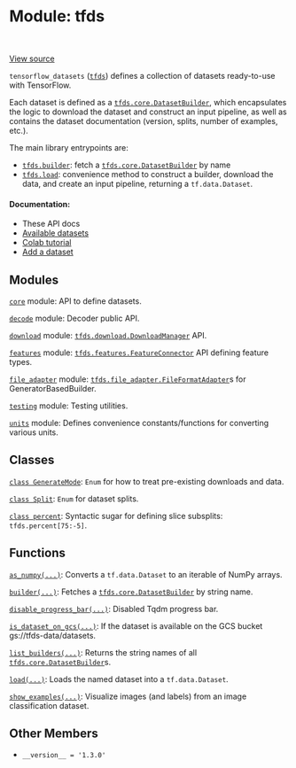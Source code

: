 <div itemscope itemtype="http://developers.google.com/ReferenceObject">
<meta itemprop="name" content="tfds" />
<meta itemprop="path" content="Stable" />
<meta itemprop="property" content="__version__"/>
</div>

# Module: tfds

<table class="tfo-notebook-buttons tfo-api" align="left">
</table>

<a target="_blank" href="https://github.com/tensorflow/datasets/tree/master/tensorflow_datasets/__init__.py">View
source</a>

`tensorflow_datasets` (<a href="./tfds.md"><code>tfds</code></a>) defines a
collection of datasets ready-to-use with TensorFlow.

<!-- Placeholder for "Used in" -->

Each dataset is defined as a <a href="./tfds/core/DatasetBuilder.md"><code>tfds.core.DatasetBuilder</code></a>, which encapsulates
the logic to download the dataset and construct an input pipeline, as well as
contains the dataset documentation (version, splits, number of examples, etc.).

The main library entrypoints are:

* <a href="./tfds/builder.md"><code>tfds.builder</code></a>: fetch a <a href="./tfds/core/DatasetBuilder.md"><code>tfds.core.DatasetBuilder</code></a> by name
* <a href="./tfds/load.md"><code>tfds.load</code></a>: convenience method to construct a builder, download the data, and
  create an input pipeline, returning a `tf.data.Dataset`.

#### Documentation:

*   These API docs
*   [Available datasets](https://www.tensorflow.org/datasets/catalog/overview)
*   [Colab tutorial](https://colab.research.google.com/github/tensorflow/datasets/blob/master/docs/overview.ipynb)
*   [Add a dataset](https://www.tensorflow.org/datasets/add_dataset)

## Modules

[`core`](./tfds/core.md) module: API to define datasets.

[`decode`](./tfds/decode.md) module: Decoder public API.

[`download`](./tfds/download.md) module: <a href="./tfds/download/DownloadManager.md"><code>tfds.download.DownloadManager</code></a> API.

[`features`](./tfds/features.md) module: <a href="./tfds/features/FeatureConnector.md"><code>tfds.features.FeatureConnector</code></a> API defining feature types.

[`file_adapter`](./tfds/file_adapter.md) module: <a href="./tfds/file_adapter/FileFormatAdapter.md"><code>tfds.file_adapter.FileFormatAdapter</code></a>s for GeneratorBasedBuilder.

[`testing`](./tfds/testing.md) module: Testing utilities.

[`units`](./tfds/units.md) module: Defines convenience constants/functions for
converting various units.

## Classes

[`class GenerateMode`](./tfds/download/GenerateMode.md): `Enum` for how to treat pre-existing downloads and data.

[`class Split`](./tfds/Split.md): `Enum` for dataset splits.

[`class percent`](./tfds/percent.md): Syntactic sugar for defining slice subsplits: `tfds.percent[75:-5]`.

## Functions

[`as_numpy(...)`](./tfds/as_numpy.md): Converts a `tf.data.Dataset` to an iterable of NumPy arrays.

[`builder(...)`](./tfds/builder.md): Fetches a <a href="./tfds/core/DatasetBuilder.md"><code>tfds.core.DatasetBuilder</code></a> by string name.

[`disable_progress_bar(...)`](./tfds/disable_progress_bar.md): Disabled Tqdm
progress bar.

[`is_dataset_on_gcs(...)`](./tfds/is_dataset_on_gcs.md): If the dataset is
available on the GCS bucket gs://tfds-data/datasets.

[`list_builders(...)`](./tfds/list_builders.md): Returns the string names of all <a href="./tfds/core/DatasetBuilder.md"><code>tfds.core.DatasetBuilder</code></a>s.

[`load(...)`](./tfds/load.md): Loads the named dataset into a `tf.data.Dataset`.

[`show_examples(...)`](./tfds/show_examples.md): Visualize images (and labels)
from an image classification dataset.

## Other Members

*   `__version__ = '1.3.0'` <a id="__version__"></a>
